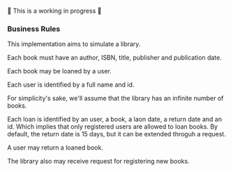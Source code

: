 :construction: This is a working in progress :construction:

### Business Rules
This implementation aims to simulate a library.

Each book must have an author, ISBN, title, publisher and publication date.

Each book may be loaned by a user.

Each user is identified by a full name and id.

For simplicity's sake, we'll assume that the library has an infinite number of books.

Each loan is identified by an user, a book, a laon date, a return date and an id. Which implies that only registered users are allowed to loan books.
By default, the return date is 15 days, but it can be extended throguh a request.

A user may return a loaned book.

The library also may receive request for registering new books.